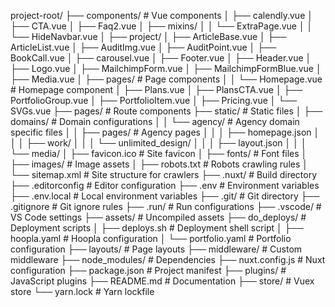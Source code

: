 project-root/
├── components/            # Vue components
│   ├── calendly.vue
│   ├── CTA.vue
│   ├── Faq2.vue
│   ├── mixins/
│   │   └── ExtraPage.vue 
│   │   └── HideNavbar.vue 
│   ├── project/
│   ├── ArticleBase.vue
│   ├── ArticleList.vue
│   ├── AuditImg.vue
│   ├── AuditPoint.vue
│   ├── BookCall.vue
│   ├── carousel.vue
│   ├── Footer.vue
│   ├── Header.vue
│   ├── Logo.vue
│   ├── MailchimpForm.vue
│   ├── MailchimpFormBlue.vue
│   ├── Media.vue
│   ├── pages/           # Page components
│   │   └── Homepage.vue # Homepage component
│   ├── Plans.vue
│   ├── PlansCTA.vue
│   ├── PortfolioGroup.vue
│   ├── PortfolioItem.vue
│   ├── Pricing.vue
│   └── SVGs.vue
├── pages/                # Route components
├── static/               # Static files
│   ├── domains/         # Domain configurations
│   │   └── agency/     # Agency domain specific files
│   │       ├── pages/  # Agency pages
│   │       │   ├── homepage.json
│   │       │   ├── work/
│   │       │   └── unlimited_design/
│   │       │       ├── layout.json
│   │       │       └── media/
│   ├── favicon.ico      # Site favicon
│   ├── fonts/          # Font files
│   ├── images/         # Image assets
│   ├── robots.txt      # Robots crawling rules
│   └── sitemap.xml     # Site structure for crawlers
├── .nuxt/                # Build directory
├── .editorconfig         # Editor configuration
├── .env                  # Environment variables
├── .env.local           # Local environment variables
├── .git/                # Git directory
├── .gitignore           # Git ignore rules
├── .run/                # Run configurations
├── .vscode/             # VS Code settings
├── assets/              # Uncompiled assets
├── do_deploys/          # Deployment scripts
│   ├── deploys.sh      # Deployment shell script
│   ├── hoopla.yaml     # Hoopla configuration
│   └── portfolio.yaml  # Portfolio configuration
├── layouts/             # Page layouts
├── middleware/          # Custom middleware
├── node_modules/        # Dependencies
├── nuxt.config.js       # Nuxt configuration
├── package.json         # Project manifest
├── plugins/             # JavaScript plugins
├── README.md           # Documentation
├── store/              # Vuex store
└── yarn.lock           # Yarn lockfile